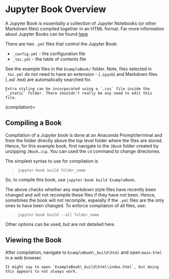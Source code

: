 # Jupyter Book Overview

A Jupyter Book is essentially a collection of Jupyter Notebooks (or other Markdown files) compiled together in an HTML format. Far more information about Jupyter Books can be found [here](https://jupyterbook.org/en/stable/intro.html)

There are two `.yml` files that control the Jupyter Book:

* `_config.yml` - the configuration file
* `_toc.yml` - the table of contents file

See the example files in the `ExampleBook/` folder. Note, files selected in `_toc.yml` do not need to have an extension - (`.ipynb`) and Markdown files (`.md`/`.Rmd`) are automatically searched for. 

```{Note}
Extra styling can be incorporated using a `.css` file inside the `_static` folder. There shouldn't really be any need to edit this file.
```

(compilation)= 
## Compiling a Book

Compilation of a Jupyter book is done at an Anaconda Prompt/terminal and from the folder directly above the top level folder where the files are stored. Hence, for this example book, first navigate to the `JBook` folder created by unzipping `JBook.zip`. You can used the `cd` command to change directories.

The simplest syntax to use for compilation is

> `jupyter-book build folder_name`

So, to compile this book, use `jupyter-book build ExampleBook`. 

The above checks whether any markdown style files have recently been changed and will not recompile these files if they have not been. Hence, sometimes the book will not recompile, espeially if the `.yml` files are the only ones to have been changed. To enforce compilation of all files, use:

> `jupyter-book build --all folder_name`

Other options can be used, but are not detailed here.

## Viewing the Book

After compilation, navigate to `ExampleBook\_build\html` and open `main.html` in a web browser.

```{note}
It might say to open `ExampleBook\_build\html\index.html`, but doing this appears to not always work.
```